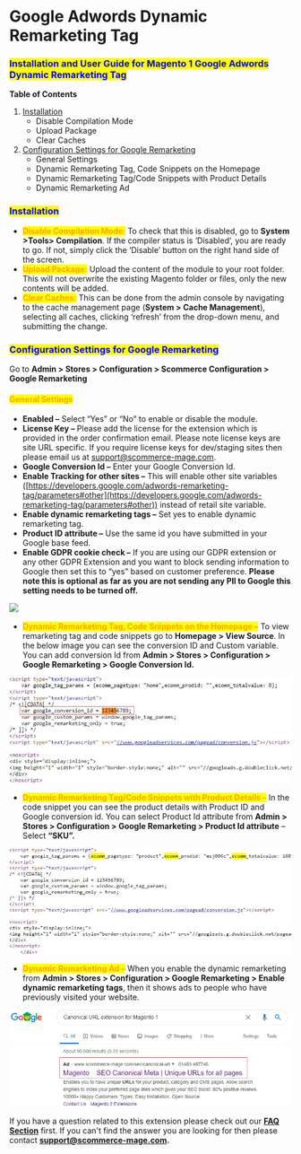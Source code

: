 # Google Adwords Dynamic Remarketing Tag

### <mark style="color:blue;">Installation and User Guide for Magento 1 Google Adwords Dynamic Remarketing Tag</mark>

**Table of Contents**

1. [Installation ](google-adwords-dynamic-remarketing-tag.md#\_bookmark0)
   * Disable Compilation Mode&#x20;
   * Upload Package&#x20;
   * Clear Caches&#x20;
2. [Configuration Settings for Google Remarketing ](google-adwords-dynamic-remarketing-tag.md#\_bookmark4)
   * General Settings&#x20;
   * Dynamic Remarketing Tag, Code Snippets on the Homepage&#x20;
   * Dynamic Remarketing Tag/Code Snippets with Product Details&#x20;
   * Dynamic Remarketing Ad&#x20;

### <mark style="color:blue;">Installation</mark> <a href="#bookmark0" id="bookmark0"></a>

* <mark style="color:orange;">**Disable Compilation Mode:**</mark> To check that this is disabled, go to **System >Tools> Compilation**. If the compiler status is ‘Disabled’, you are ready to go. If not, simply click the ‘Disable’ button on the right hand side of the screen.
* <mark style="color:orange;">**Upload Package:**</mark> Upload the content of the module to your root folder. This will not overwrite the existing Magento folder or files, only the new contents will be added.
* <mark style="color:orange;">**Clear Caches:**</mark> This can be done from the admin console by navigating to the cache management page (**System > Cache Management**), selecting all caches, clicking ‘refresh’ from the drop-down menu, and submitting the change.

### <mark style="color:blue;">Configuration Settings for Google Remarketing</mark> <a href="#bookmark4" id="bookmark4"></a>

Go to **Admin > Stores > Configuration > Scommerce Configuration > Google Remarketing**

#### <mark style="color:orange;">General Settings</mark> <a href="#bookmark5" id="bookmark5"></a>

* **Enabled –** Select “Yes” or “No” to enable or disable the module.
* **License Key –** Please add the license for the extension which is provided in the order confirmation email. Please note license keys are site URL specific. If you require license keys for dev/staging sites then please email us at [support@scommerce-mage.com](mailto:support@scommerce-mage.com).
* **Google Conversion Id –** Enter your Google Conversion Id.
* **Enable Tracking for other sites –** This will enable other site variables ([https://developers.google.com/adwords-remarketing-tag/parameters#other](https://developers.google.com/adwords-remarketing-tag/parameters#other)) instead of retail site variable.
* **Enable dynamic remarketing tags –** Set yes to enable dynamic remarketing tag.
* **Product ID attribute –** Use the same id you have submitted in your Google base feed.
* **Enable GDPR cookie check –** If you are using our GDPR extension or any other GDPR Extension and you want to block sending information to Google then set this to “yes” based on customer preference. **Please note this is optional as far as you are not sending any PII to Google this setting needs to be turned off.**

![](../../.gitbook/assets/m1dynamic\_general.png)

* <mark style="color:orange;">**Dynamic Remarketing Tag, Code Snippets on the Homepage –**</mark> To view remarketing tag and code snippets go to **Homepage > View Source**. In the below image you can see the conversion ID and Custom variable. You can add conversion Id from **Admin > Stores > Configuration > Google Remarketing > Google Conversion Id.**

![](<../../.gitbook/assets/2 (68)>)

* <mark style="color:orange;">**Dynamic Remarketing Tag/Code Snippets with Product Details –**</mark> In the code snippet you can see the product details with Product ID and Google conversion id. You can select Product Id attribute from **Admin > Stores > Configuration > Google Remarketing > Product Id attribute** – Select **“SKU”.**

![](<../../.gitbook/assets/3 (79)>)

* <mark style="color:orange;">**Dynamic Remarketing Ad –**</mark> When you enable the dynamic remarketing from **Admin > Stores > Configuration > Google Remarketing > Enable dynamic remarketing tags**, then it shows ads to people who have previously visited your website.

![](<../../.gitbook/assets/4 (71)>)

If you have a question related to this extension please check out our [**FAQ Section**](https://www.scommerce-mage.com/magento-google-adwords-dynamic-remarketing-tag.html#faq) first. If you can't find the answer you are looking for then please contact [**support@scommerce-mage.com**](mailto:core@scommerce-mage.com)**.**
